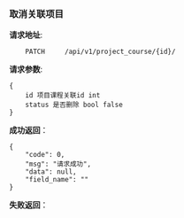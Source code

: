 ### 取消关联项目

**请求地址**:
```
    PATCH     /api/v1/project_course/{id}/
```

**请求参数**:
```
{
    id 项目课程关联id int
    status 是否删除 bool false
}
```


**成功返回**：
```
{
    "code": 0,
    "msg": "请求成功",
    "data": null,
    "field_name": ""
}
```

**失败返回**：
```

```